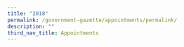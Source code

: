 ```yaml
---
title: "2018"
permalink: /government-gazette/appointments/permalink/
description: ""
third_nav_title: Appointments
---
```

